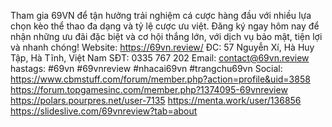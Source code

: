 Tham gia 69VN để tận hưởng trải nghiệm cá cược hàng đầu với nhiều lựa chọn kèo thể thao đa dạng và tỷ lệ cược ưu việt. Đăng ký ngay hôm nay để nhận những ưu đãi đặc biệt và cơ hội thắng lớn, với dịch vụ bảo mật, tiện lợi và nhanh chóng!
Website: https://69vn.review/
ĐC: 57 Nguyễn Xí, Hà Huy Tập, Hà Tĩnh, Việt Nam
SĐT: 0335 767 202
Email: contact@69vn.review
hastags: #69vn #69vnreview #nhacai69vn #trangchu69vn
Social:
https://www.cbmstuff.com/forum/member.php?action=profile&uid=3858
https://forum.topgamesinc.com/member.php?1374095-69vnreview
https://polars.pourpres.net/user-7135
https://menta.work/user/136856
https://slideslive.com/69vnreview?tab=about